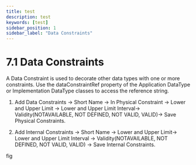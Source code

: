 ```yaml
---
title: test
description: test
keywords: [test]
sidebar_position: 1
sidebar_label: "Data Constraints"
---
```


# 7.1 Data Constraints

A Data Constraint is used to decorate other data types with one or more constraints. Use the dataConstraintRef property of the Application DataType or Implementation DataType classes to access the reference string.

1. Add Data Constraints → Short Name → In Physical Constraint  → Lower and Upper Limit → Lower and Upper Limit Interval→ Validity(NOTAVAILABLE, NOT DEFINED, NOT VALID, VALID)→ Save Physical Constraints.

2. Add Internal Constraints → Short Name  → Lower and Upper Limit→ Lower and Upper Limit Interval → Validity(NOTAVAILABLE, NOT DEFINED, NOT VALID, VALID) → Save Internal Constraints.

fig


